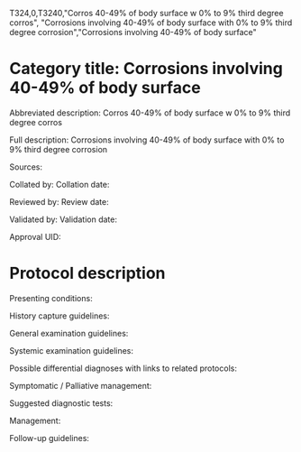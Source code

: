 T324,0,T3240,"Corros 40-49% of body surface w 0% to 9% third degree corros", "Corrosions involving 40-49% of body surface with 0% to 9% third degree corrosion","Corrosions involving 40-49% of body surface"
# Category title: Corrosions involving 40-49% of body surface

Abbreviated description: Corros 40-49% of body surface w 0% to 9% third degree corros

Full description: Corrosions involving 40-49% of body surface with 0% to 9% third degree corrosion

Sources:

Collated by:
Collation date:

Reviewed by:
Review date:

Validated by:
Validation date:

Approval UID:

# Protocol description

Presenting conditions:

History capture guidelines:

General examination guidelines:

Systemic examination guidelines:

Possible differential diagnoses with links to related protocols:

Symptomatic / Palliative management:

Suggested diagnostic tests:

Management:

Follow-up guidelines:

